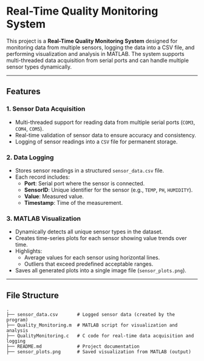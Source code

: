 # Real-Time Quality Monitoring System

This project is a **Real-Time Quality Monitoring System** designed for monitoring data from multiple sensors, logging the data into a CSV file, and performing visualization and analysis in MATLAB. The system supports multi-threaded data acquisition from serial ports and can handle multiple sensor types dynamically.

---

## Features

### 1. Sensor Data Acquisition
- Multi-threaded support for reading data from multiple serial ports (`COM3`, `COM4`, `COM5`).
- Real-time validation of sensor data to ensure accuracy and consistency.
- Logging of sensor readings into a `CSV` file for permanent storage.

### 2. Data Logging
- Stores sensor readings in a structured `sensor_data.csv` file.
- Each record includes:
  - **Port**: Serial port where the sensor is connected.
  - **SensorID**: Unique identifier for the sensor (e.g., `TEMP`, `PH`, `HUMIDITY`).
  - **Value**: Measured value.
  - **Timestamp**: Time of the measurement.

### 3. MATLAB Visualization
- Dynamically detects all unique sensor types in the dataset.
- Creates time-series plots for each sensor showing value trends over time.
- Highlights:
  - Average values for each sensor using horizontal lines.
  - Outliers that exceed predefined acceptable ranges.
- Saves all generated plots into a single image file (`sensor_plots.png`).

---

## File Structure

```plaintext
.
├── sensor_data.csv       # Logged sensor data (created by the program)
├── Quality_Monitoring.m  # MATLAB script for visualization and analysis
├── QualityMonitoring.c   # C code for real-time data acquisition and logging
├── README.md             # Project documentation
├── sensor_plots.png      # Saved visualization from MATLAB (output)
